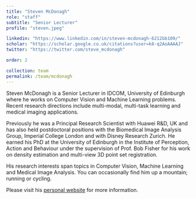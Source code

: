 ```yaml
---
title: "Steven McDonagh"
role: "staff"
subtitle: "Senior Lecturer"
profile: "steven.jpeg"

linkedin: "https://www.linkedin.com/in/steven-mcdonagh-6212bb109/"
scholar: "https://scholar.google.co.uk/citations?user=k8-q2AoAAAAJ"
twitter: "https://twitter.com/steve_mcdonagh"

order: 2

collection: team
permalink: /team/mcdonagh
---
```


Steven McDonagh is a Senior Lecturer in IDCOM, University of Edinburgh where he works on Computer Vision and Machine Learning problems. Recent research directions include multi-modal, multi-task learning and medical imaging applications.

Previously he was a Principal Research Scientist with Huawei R&D, UK and has also held postdoctoral positions with the Biomedical Image Analysis Group, Imperial College London and with Disney Research Zurich. He earned his PhD at the University of Edinburgh in the Institute of Perception, Action and Behaviour under the supervision of Prof. Bob Fisher for his work on density estimation and multi-view 3D point set registration.

His research interests span topics in Computer Vision, Machine Learning and Medical Image Analysis. You can occasionally find him up a mountain; running or cycling.

Please visit his [personal website](https://smcdonagh.github.io/) for more information.
